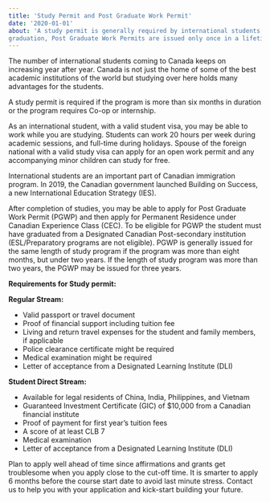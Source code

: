 ```yaml
---
title: 'Study Permit and Post Graduate Work Permit'
date: '2020-01-01'
about: 'A study permit is generally required by international students to study in Canada. Upon
graduation, Post Graduate Work Permits are issued only once in a lifetime.'
---
```


The number of international students coming to Canada keeps on increasing year after year. Canada is not just the home of some of the best academic institutions of the world but studying over here holds many advantages for the students.
<div style="margin:8px;"></div>

A study permit is required if the program is more than six months in duration or the program requires Co-op or internship.
<div style="margin:8px;"></div>

As an international student, with a valid student visa, you may be able to work while you are studying. Students can work 20 hours per week during academic sessions, and full-time during holidays. Spouse of the foreign national with a valid study visa can apply for an open work permit and any accompanying minor children can study for free.
<div style="margin:8px;"></div>

International students are an important part of Canadian immigration program. In 2019, the Canadian government launched Building on Success, a new International Education Strategy (IES).
<div style="margin:8px;"></div>

After completion of studies, you may be able to apply for Post Graduate Work Permit (PGWP) and then apply for Permanent Residence under Canadian Experience Class (CEC). To be eligible for PGWP the student must have graduated from a Designated Canadian Post-secondary institution (ESL/Preparatory programs are not eligible). PGWP is generally issued for the same length of study program if the program was more than eight months, but under two years. If the length of study program was more than two years, the PGWP may be issued for three years.
<div style="margin:8px;"></div>

**Requirements for Study permit:**

**Regular Stream:**
<ul style="list-style-type: disc; list-style-position: outside; margin-top:5px; margin-left:5px;">
<li>Valid passport or travel document</li>
<li>Proof of financial support including tuition fee</li>
<li>Living and return travel expenses for the student and family members, if applicable</li>
<li>Police clearance certificate might be required</li>
<li>Medical examination might be required</li>
<li>Letter of acceptance from a Designated Learning Institute (DLI)</li>
</ul>

**Student Direct Stream:**
<ul style="list-style-type: disc; list-style-position: outside; margin-top:5px; margin-left:5px;">
<li>Available for legal residents of China, India, Philippines, and Vietnam</li>
<li>Guaranteed Investment Certificate (GIC) of $10,000 from a Canadian financial institute</li>
<li>Proof of payment for first year’s tuition fees</li>
<li>A score of at least CLB 7</li>
<li>Medical examination</li>
<li>Letter of acceptance from a Designated Learning Institute (DLI)</li>
</ul>
<div style="margin:8px;"></div>

Plan to apply well ahead of time since affirmations and grants get troublesome when you apply close to
the cut-off time. It is smarter to apply 6 months before the course start date to avoid last minute stress.
Contact us to help you with your application and kick-start building your future.
